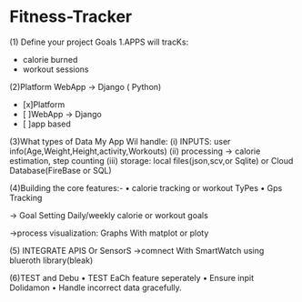 # Fitness-Tracker
<!-- Steps by steps a Plan to build a Fitness Tracker  -->
(1) Define your project Goals
1.APPS will tracKs:
 - calorie burned
 - workout sessions

(2)Platform
WebApp → Django ( Python)
- [x]Platform
- [ ]WebApp -> Django
- [ ]app based

(3)What types of Data My App Wil handle:
(i) INPUTS: user info(Age,Weight,Height,activity,Workouts)
(ii) processing → calorie estimation, step counting
(iii) storage: local files(json,scv,or Sqlite) or Cloud Database(FireBase or SQL)
 
(4)Building the core features:-
• calorie tracking or workout TyPes
• Gps Tracking

→ Goal Setting
Daily/weekly calorie or workout goals

->process visualization: Graphs With matplot or ploty
 

(5) INTEGRATE APIS Or SensorS
→comnect With SmartWatch
using blueroth library(bleak)


(6)TEST and Debu
• TEST EaCh feature seperately
• Ensure inpit Dolidamon
• Handle incorrect data gracefully.
